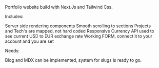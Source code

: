 Portfolio website build with Next.Js and Tailwind Css.

Includes:

Server side rendering components
Smooth scrolling to sections
Projects and Tech's are mapped, not hard coded
Responsive
Currency API used to see current USD to EUR exchange rate
Working FORM, connect it to your account and you are set

Needs: 

Blog and MDX can be implemented, system for slugs is ready to go. 
